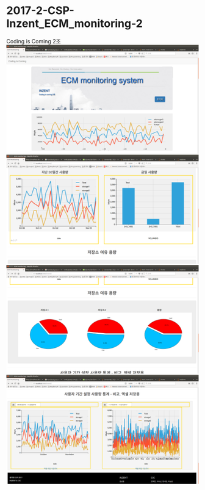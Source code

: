 # 2017-2-CSP-Inzent_ECM_monitoring-2
Coding is Coming 2조 
<img src='1.png'>
<img src='2.png'>
<img src='3.png'>
<img src='4.png'>
